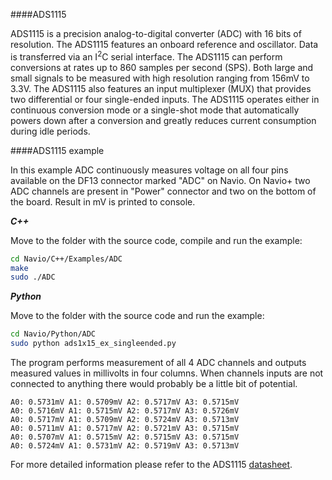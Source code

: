 ####ADS1115

ADS1115 is a precision analog-to-digital converter (ADC) with 16 bits of resolution. The ADS1115 features an onboard reference and oscillator. Data is transferred via an I<sup>2</sup>C serial interface. The ADS1115 can perform conversions at rates up to 860 samples per second (SPS). Both large and small signals to be measured with high resolution ranging from 156mV to 3.3V. The ADS1115 also features an input multiplexer (MUX) that provides two differential or four single-ended inputs. The ADS1115 operates either in continuous conversion mode or a single-shot mode that automatically powers down after a conversion and greatly reduces current consumption during idle periods.

####ADS1115 example

In this example ADC continuously measures voltage on all four pins available on the DF13 connector marked "ADC" on Navio. On Navio+ two ADC channels are present in "Power" connector and two on the bottom of the board. Result in mV is printed to console. 

***C++***

Move to the folder with the source code, compile and run the example:

```bash
cd Navio/C++/Examples/ADC
make
sudo ./ADC
```

***Python***

Move to the folder with the source code and run the example:

```bash
cd Navio/Python/ADC
sudo python ads1x15_ex_singleended.py
```

The program performs measurement of all 4 ADC channels and outputs measured values in millivolts in four columns. When channels inputs are not connected to anything there would probably be a little bit of potential.

```
A0: 0.5731mV A1: 0.5709mV A2: 0.5717mV A3: 0.5715mV
A0: 0.5716mV A1: 0.5715mV A2: 0.5717mV A3: 0.5726mV
A0: 0.5717mV A1: 0.5709mV A2: 0.5724mV A3: 0.5713mV
A0: 0.5711mV A1: 0.5717mV A2: 0.5721mV A3: 0.5715mV
A0: 0.5707mV A1: 0.5715mV A2: 0.5715mV A3: 0.5715mV
A0: 0.5724mV A1: 0.5731mV A2: 0.5719mV A3: 0.5713mV
```

For more detailed information please refer to the ADS1115 [datasheet](http://www.ti.com/lit/gpn/ads1115).
